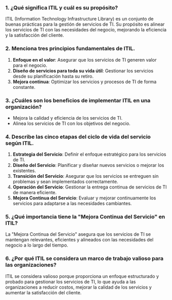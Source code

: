 ### 1. ¿Qué significa ITIL y cuál es su propósito?
ITIL (Information Technology Infrastructure Library) es un conjunto de buenas prácticas para la gestión de servicios de TI. Su propósito es alinear los servicios de TI con las necesidades del negocio, mejorando la eficiencia y la satisfacción del cliente.

### 2. Menciona tres principios fundamentales de ITIL.
1. **Enfoque en el valor**: Asegurar que los servicios de TI generen valor para el negocio.  
2. **Diseño de servicios para toda su vida útil**: Gestionar los servicios desde su planificación hasta su retiro.  
3. **Mejora continua**: Optimizar los servicios y procesos de TI de forma constante.

### 3. ¿Cuáles son los beneficios de implementar ITIL en una organización?
- Mejora la calidad y eficiencia de los servicios de TI.
- Alinea los servicios de TI con los objetivos del negocio.

### 4. Describe las cinco etapas del ciclo de vida del servicio según ITIL.
1. **Estrategia del Servicio**: Definir el enfoque estratégico para los servicios de TI.  
2. **Diseño del Servicio**: Planificar y diseñar nuevos servicios o mejorar los existentes.  
3. **Transición del Servicio**: Asegurar que los servicios se entreguen sin problemas y sean implementados correctamente.  
4. **Operación del Servicio**: Gestionar la entrega continua de servicios de TI de manera eficiente.  
5. **Mejora Continua del Servicio**: Evaluar y mejorar continuamente los servicios para adaptarse a las necesidades cambiantes.

### 5. ¿Qué importancia tiene la "Mejora Continua del Servicio" en ITIL?
La "Mejora Continua del Servicio" asegura que los servicios de TI se mantengan relevantes, eficientes y alineados con las necesidades del negocio a lo largo del tiempo.

### 6. ¿Por qué ITIL se considera un marco de trabajo valioso para las organizaciones?
ITIL se considera valioso porque proporciona un enfoque estructurado y probado para gestionar los servicios de TI, lo que ayuda a las organizaciones a reducir costos, mejorar la calidad de los servicios y aumentar la satisfacción del cliente.
